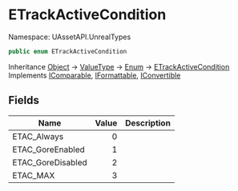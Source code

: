 # ETrackActiveCondition

Namespace: UAssetAPI.UnrealTypes

```csharp
public enum ETrackActiveCondition
```

Inheritance [Object](https://docs.microsoft.com/en-us/dotnet/api/system.object) → [ValueType](https://docs.microsoft.com/en-us/dotnet/api/system.valuetype) → [Enum](https://docs.microsoft.com/en-us/dotnet/api/system.enum) → [ETrackActiveCondition](./uassetapi.unrealtypes.etrackactivecondition.md)<br>
Implements [IComparable](https://docs.microsoft.com/en-us/dotnet/api/system.icomparable), [IFormattable](https://docs.microsoft.com/en-us/dotnet/api/system.iformattable), [IConvertible](https://docs.microsoft.com/en-us/dotnet/api/system.iconvertible)

## Fields

| Name | Value | Description |
| --- | --: | --- |
| ETAC_Always | 0 |  |
| ETAC_GoreEnabled | 1 |  |
| ETAC_GoreDisabled | 2 |  |
| ETAC_MAX | 3 |  |
